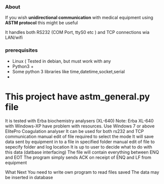 ### About
If you wish **unidirectional communication** with medical equipment using **ASTM protocol** this might be useful

It handles both RS232 (COM Port, ttyS0 etc ) and TCP connections wia LAN/wifi
### prerequisites
  * Linux ( Tested in debian, but must work with any
  * Python3 +
  * Some python 3 libraries like time,datetime,socket,serial
  *
# This project have astm_general.py file

It is tested with
	Erba biochemistry analysers (XL-640)
		Note: Erba XL-640 with Windows-XP have problem with resources. Use Windows 7 or above
	ElitePro Coagulation analyser
It can be used for both rs232 and TCP communication
	manual edit of file required to select the mode
It will save data sent by equipment in to a file in specified folder
	manual edit of file to sepecify folder and log location
It is up to user to decide what to do with this data (datbase interfacing)
The file will contain everything between ENQ and EOT
The program simply sends ACK on receipt of ENQ and LF from equipment

What Next
	You need to write own program to read files saved
	The data may be inserted in database
<code>
